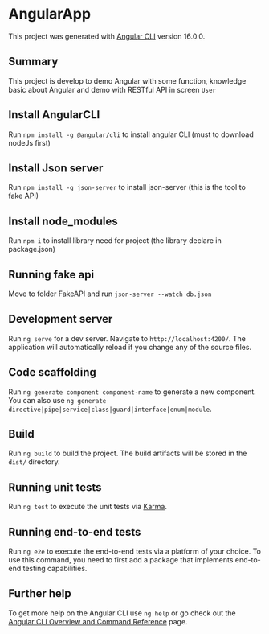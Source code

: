 # AngularApp

This project was generated with [Angular CLI](https://github.com/angular/angular-cli) version 16.0.0.

## Summary

This project is develop to demo Angular with some function, knowledge basic about Angular and demo with RESTful API in screen `User`

## Install AngularCLI

Run `npm install -g @angular/cli` to install angular CLI (must to download nodeJs first)

## Install Json server

Run `npm install -g json-server` to install json-server (this is the tool to fake API)

## Install node_modules

Run `npm i` to install library need for project (the library declare in package.json)

## Running fake api

Move to folder FakeAPI and run `json-server --watch db.json`

## Development server

Run `ng serve` for a dev server. Navigate to `http://localhost:4200/`. The application will automatically reload if you change any of the source files.

## Code scaffolding

Run `ng generate component component-name` to generate a new component. You can also use `ng generate directive|pipe|service|class|guard|interface|enum|module`.

## Build

Run `ng build` to build the project. The build artifacts will be stored in the `dist/` directory.

## Running unit tests

Run `ng test` to execute the unit tests via [Karma](https://karma-runner.github.io).

## Running end-to-end tests

Run `ng e2e` to execute the end-to-end tests via a platform of your choice. To use this command, you need to first add a package that implements end-to-end testing capabilities.

## Further help

To get more help on the Angular CLI use `ng help` or go check out the [Angular CLI Overview and Command Reference](https://angular.io/cli) page.
